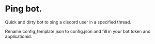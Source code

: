 # Ping bot.

Quick and dirty bot to ping a discord user in a specified thread.

Rename config_template.json to config.json and fill in your bot token and applicationid.

